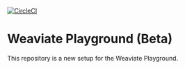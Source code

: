 [![CircleCI](https://circleci.com/gh/StudioSpindle/w-playground/tree/master.svg?style=svg)](https://circleci.com/gh/StudioSpindle/w-playground/tree/master)

# Weaviate Playground (Beta)

This repository is a new setup for the Weaviate Playground.
